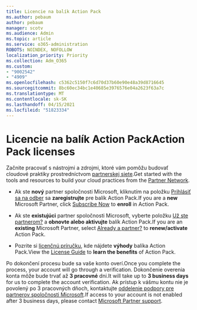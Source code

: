```yaml
---
title: Licencie na balík Action Pack
ms.author: pebaum
author: pebaum
manager: scotv
ms.audience: Admin
ms.topic: article
ms.service: o365-administration
ROBOTS: NOINDEX, NOFOLLOW
localization_priority: Priority
ms.collection: Adm_O365
ms.custom:
- "9002542"
- "4909"
ms.openlocfilehash: c5362c5150f7c6d70d37b60e90e48a39d8716645
ms.sourcegitcommit: 8bc60ec34bc1e40685e3976576e04a2623f63a7c
ms.translationtype: MT
ms.contentlocale: sk-SK
ms.lasthandoff: 04/15/2021
ms.locfileid: "51823334"
---
```

# <a name="action-pack-licenses"></a><span data-ttu-id="b7c67-102">Licencie na balík Action Pack</span><span class="sxs-lookup"><span data-stu-id="b7c67-102">Action Pack licenses</span></span>

<span data-ttu-id="b7c67-103">Začnite pracovať s nástrojmi a zdrojmi, ktoré vám pomôžu budovať cloudové praktiky prostredníctvom [partnerskej siete](https://aka.ms/MPNActionPack).</span><span class="sxs-lookup"><span data-stu-id="b7c67-103">Get started with the tools and resources to build your cloud practices from the [Partner Network](https://aka.ms/MPNActionPack).</span></span>

- <span data-ttu-id="b7c67-104">Ak ste **nový** partner spoločnosti Microsoft, kliknutím na položku [Prihlásiť sa na odber](https://aka.ms/MPNActionPackNew) sa **zaregistrujte** pre balík Action Pack.</span><span class="sxs-lookup"><span data-stu-id="b7c67-104">If you are a **new** Microsoft Partner, click [Subscribe Now](https://aka.ms/MPNActionPackNew) to **enroll** in Action Pack.</span></span>

- <span data-ttu-id="b7c67-105">Ak ste **existujúci** partner spoločnosti Microsoft, vyberte položku [Už ste partnerom?](https://aka.ms/MPNActionPackExisting) a **obnovte alebo aktivujte** balík Action Pack.</span><span class="sxs-lookup"><span data-stu-id="b7c67-105">If you are an **existing** Microsoft Partner, select [Already a partner?](https://aka.ms/MPNActionPackExisting) to **renew/activate** Action Pack.</span></span> 

- <span data-ttu-id="b7c67-106">Pozrite si [licenčnú príručku](https://aka.ms/MPNActionPackGuide), kde nájdete **výhody** balíka Action Pack.</span><span class="sxs-lookup"><span data-stu-id="b7c67-106">View the [License Guide](https://aka.ms/MPNActionPackGuide) to **learn the benefits** of Action Pack.</span></span> 

<span data-ttu-id="b7c67-107">Po dokončení procesu bude sa vaše konto overí.</span><span class="sxs-lookup"><span data-stu-id="b7c67-107">Once you complete the process, your account will go through a verification.</span></span> <span data-ttu-id="b7c67-108">Dokončenie overenia konta môže bude trvať až **3 pracovné** dni.</span><span class="sxs-lookup"><span data-stu-id="b7c67-108">It will take up to **3 business days** for us to complete the account verification.</span></span> <span data-ttu-id="b7c67-109">Ak prístup k vášmu kontu nie je povolený po 3 pracovných dňoch, kontaktujte [oddelenie podpory pre partnerov spoločnosti Microsoft](https://aka.ms/MPNActionPackSupport).</span><span class="sxs-lookup"><span data-stu-id="b7c67-109">If access to your account is not enabled after 3 business days, please contact [Microsoft Partner support](https://aka.ms/MPNActionPackSupport).</span></span> 
